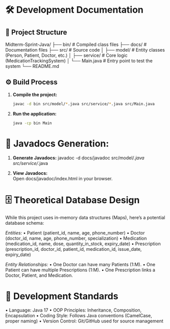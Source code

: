 
# 🛠️ Development Documentation

## 📁 **Project Structure**

Midterm-Sprint-Java/
├── bin/                # Compiled class files
├── docs/               # Documentation files
├── src/                # Source code
│   ├── model/          # Entity classes (Person, Patient, Doctor, etc.)
│   ├── service/        # Core logic (MedicationTrackingSystem)
│   └── Main.java       # Entry point to test the system
└── README.md

## ⚙️ **Build Process**

1. **Compile the project:**
   ```bash
   javac -d bin src/model/*.java src/service/*.java src/Main.java

2.	**Run the application:**
    ```bash
    java -cp bin Main


# 📖 Javadocs Generation:

1.	**Generate Javadocs:**
    javadoc -d docs/javadoc src/model/*.java src/service/*.java

2.	**View Javadocs:**  
    Open docs/javadoc/index.html in your browser.

# 🗄️ Theoretical Database Design

While this project uses in-memory data structures (Maps), here’s a potential database schema:

*Entities:*
•	Patient (patient_id, name, age, phone_number)
•	Doctor (doctor_id, name, age, phone_number, specialization)
•	Medication (medication_id, name, dose, quantity_in_stock, expiry_date)
•	Prescription (prescription_id, doctor_id, patient_id, medication_id, issue_date, expiry_date)

*Entity Relationships:*
•	One Doctor can have many Patients (1:M).
•	One Patient can have multiple Prescriptions (1:M).
•	One Prescription links a Doctor, Patient, and Medication.

# 📄 Development Standards
•	Language: Java 17
•	OOP Principles: Inheritance, Composition, Encapsulation
•	Coding Style: Follows Java conventions (CamelCase, proper naming)
•	Version Control: Git/GitHub used for source management